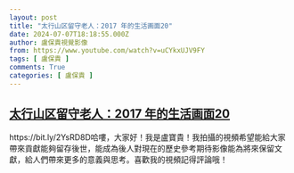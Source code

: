 ```yaml
---
layout: post
title: "太行山区留守老人：2017 年的生活画面20"
date: 2024-07-07T18:18:55.000Z
author: 盧保貴視覺影像
from: https://www.youtube.com/watch?v=uCYkxUJV9FY
tags: [ 盧保貴 ]
comments: True
categories: [ 盧保貴 ]
---
```

<!--1720376335000-->
[太行山区留守老人：2017 年的生活画面20](https://www.youtube.com/watch?v=uCYkxUJV9FY)
------

<div>
https://bit.ly/2YsRD8D哈嘍，大家好！我是盧寶貴！我拍攝的視頻希望能給大家帶來貢獻能夠留存後世，能成為後人對現在的歷史參考期待影像能為將來保留文獻，給人們帶來更多的意義與思考。喜歡我的視頻記得評論哦！
</div>
